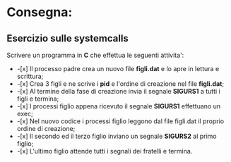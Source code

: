 # Consegna:

## Esercizio sulle systemcalls

Scrivere un programma in <b>C</b> che effettua le seguenti attivita':

<ul>
    <li> 
        -[x] Il processo padre crea un nuovo file <b>figli.dat</b> e lo apre in lettura e scrittura;
    </li>
    <li>
        -[x] Crea 3 figli e ne scrive i <b>pid</b> e l'ordine di creazione nel file <b>figli.dat</b>;
    </li>
    <li>
        -[x] Al termine della fase di creazione invia il segnale <b>SIGURS1</b> a tutti i figli e termina;
    </li>
    <li>
        -[x] I processi figlio appena ricevuto il segnale <b>SIGURS1</b> effettuano un exec;
    </li>
    <li>
        -[x] Nel nuovo codice i processi figlio leggono dal file figli.dat il proprio ordine di creazione;
    </li>
    <li>
        -[x] Il secondo ed il terzo figlio inviano un segnale <b>SIGURS2</b> al primo figlio;
    </li>
    <li>
        -[x] L'ultimo figlio attende tutti i segnali dei fratelli e termina.
    </li>
</ul>
